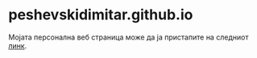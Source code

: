 # peshevskidimitar.github.io
Мојата персонална веб страница може да ја пристапите на следниот [линк](https://peshevskidimitar.github.io/).
